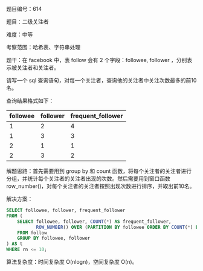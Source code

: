 题目编号：614

题目：二级关注者

难度：中等

考察范围：哈希表、字符串处理

题干：在 facebook 中，表 follow 会有 2 个字段：followee, follower ，分别表示被关注者和关注者。

请写一个 sql 查询语句，对每一个关注者，查询他的关注者中关注次数最多的前10名。

查询结果格式如下：

| followee | follower | frequent_follower |
|---------|----------|------------------|
|     1   |     2    |        4         |
|     1   |     3    |        3         |
|     2   |     1    |        1         |
|     2   |     3    |        2         |

解题思路：首先需要用到 group by 和 count 函数，将每个关注者的关注者进行分组，并统计每个关注者的关注者出现的次数。然后需要用到窗口函数 row_number()，对每个关注者的关注者按照出现次数进行排序，并取出前10名。

解决方案：

```sql
SELECT followee, follower, frequent_follower
FROM (
    SELECT followee, follower, COUNT(*) AS frequent_follower,
           ROW_NUMBER() OVER (PARTITION BY followee ORDER BY COUNT(*) DESC) AS rn
    FROM follow
    GROUP BY followee, follower
) AS t
WHERE rn <= 10;
```

算法复杂度：时间复杂度 O(nlogn)，空间复杂度 O(n)。